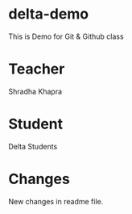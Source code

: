 # delta-demo
This is Demo for Git &amp; Github class

# Teacher
Shradha Khapra

# Student
Delta Students

# Changes
New changes in readme file.
